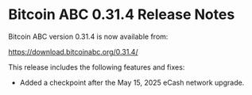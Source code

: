 # Bitcoin ABC 0.31.4 Release Notes

Bitcoin ABC version 0.31.4 is now available from:

  <https://download.bitcoinabc.org/0.31.4/>

This release includes the following features and fixes:
   - Added a checkpoint after the May 15, 2025 eCash network upgrade.
